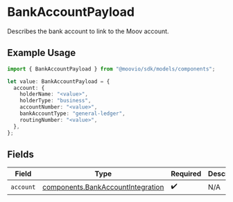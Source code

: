 # BankAccountPayload

Describes the bank account to link to the Moov account.

## Example Usage

```typescript
import { BankAccountPayload } from "@moovio/sdk/models/components";

let value: BankAccountPayload = {
  account: {
    holderName: "<value>",
    holderType: "business",
    accountNumber: "<value>",
    bankAccountType: "general-ledger",
    routingNumber: "<value>",
  },
};
```

## Fields

| Field                                                                                  | Type                                                                                   | Required                                                                               | Description                                                                            |
| -------------------------------------------------------------------------------------- | -------------------------------------------------------------------------------------- | -------------------------------------------------------------------------------------- | -------------------------------------------------------------------------------------- |
| `account`                                                                              | [components.BankAccountIntegration](../../models/components/bankaccountintegration.md) | :heavy_check_mark:                                                                     | N/A                                                                                    |